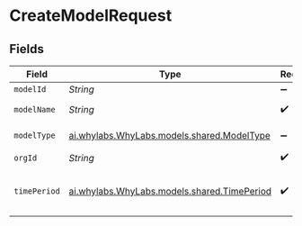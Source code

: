 # CreateModelRequest


## Fields

| Field                                                                            | Type                                                                             | Required                                                                         | Description                                                                      | Example                                                                          |
| -------------------------------------------------------------------------------- | -------------------------------------------------------------------------------- | -------------------------------------------------------------------------------- | -------------------------------------------------------------------------------- | -------------------------------------------------------------------------------- |
| `modelId`                                                                        | *String*                                                                         | :heavy_minus_sign:                                                               | N/A                                                                              | model-123                                                                        |
| `modelName`                                                                      | *String*                                                                         | :heavy_check_mark:                                                               | The name of a model                                                              | Credit-Score-1                                                                   |
| `modelType`                                                                      | [ai.whylabs.WhyLabs.models.shared.ModelType](../../models/shared/ModelType.md)   | :heavy_minus_sign:                                                               | The [ModelType] of the dataset                                                   | CLASSIFICATION                                                                   |
| `orgId`                                                                          | *String*                                                                         | :heavy_check_mark:                                                               | The organization ID                                                              | org-123                                                                          |
| `timePeriod`                                                                     | [ai.whylabs.WhyLabs.models.shared.TimePeriod](../../models/shared/TimePeriod.md) | :heavy_check_mark:                                                               | The [TimePeriod] for data aggregation/alerting for a model                       | P1D                                                                              |